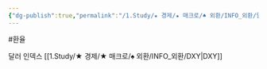 ```yaml
---
{"dg-publish":true,"permalink":"/1.Study/★ 경제/★ 매크로/♠ 외환/INFO_외환/달러 인덱스/","created":"2024-11-20T21:02:27.349+09:00","updated":"2025-06-03T20:07:19.857+09:00"}
---
```


#환율 

달러 인덱스 [[1.Study/★ 경제/★ 매크로/♠ 외환/INFO_외환/DXY\|DXY]]